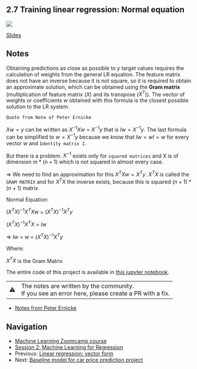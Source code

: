 ## 2.7 Training linear regression: Normal equation

<a href="https://www.youtube.com/watch?v=hx6nak-Y11g&list=PL3MmuxUbc_hIhxl5Ji8t4O6lPAOpHaCLR&index=18"><img src="images/thumbnail-2-07.jpg"></a>

[Slides](https://www.slideshare.net/AlexeyGrigorev/ml-zoomcamp-2-slides)

## Notes

Obtaining predictions as close as possible to $y$ target values requires the calculation of weights from the general LR equation. The feature matrix does not have an inverse because it is not square, so it is required to obtain an approximate solution, which can be obtained using the **Gram matrix** (multiplication of feature matrix ($X$) and its transpose ($X^T$)). The vector of weights or coefficients $w$ obtained with this formula is the closest possible solution to the LR system.

`Quote from Note of Peter Ernicke`

$Xw = y$ can be written as $X^{-1}Xw$ = $X^{-1}y$ that is $Iw = X^{-1}y$. The last formula can be simplified to $w = X^{-1}y$ because we know that $Iw = wI = w$ for every vector w and `Identity matrix I`.

But there is a problem. $X^{-1}$ exists only for `squared matrices` and X is of dimension $m * (n+1)$ which is not squared in almost every case.

=> We need to find an approximation for this $X^{T}Xw = X^{T}y$. $X^{T}X$ is called the `GRAM MATRIX` and for $X^{T}X$ the inverse exists, because this is squared $(n+1)*(n+1)$ matrix.

Normal Equation:

$(X^{T}X)^{-1}X^{T}Xw$ = $(X^{T}X)^{-1}X^{T}y$

$(X^{T}X)^{-1}X^{T}X$ = $Iw$

=> $Iw$ = $w$ = $(X^TX)^{-1}X^Ty$

Where:

$X^TX$ is the Gram Matrix

The entire code of this project is available in [this jupyter notebook](https://github.com/alexeygrigorev/mlbookcamp-code/blob/master/chapter-02-car-price/02-carprice.ipynb).

<table>
   <tr>
      <td>⚠️</td>
      <td>
         The notes are written by the community. <br>
         If you see an error here, please create a PR with a fix.
      </td>
   </tr>
</table>

- [Notes from Peter Ernicke](https://knowmledge.com/2023/09/21/ml-zoomcamp-2023-machine-learning-for-regression-part-6/)

## Navigation

- [Machine Learning Zoomcamp course](../)
- [Session 2: Machine Learning for Regression](./)
- Previous: [Linear regression: vector form](06-linear-regression-vector.md)
- Next: [Baseline model for car price prediction project](08-baseline-model.md)
